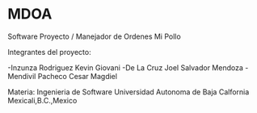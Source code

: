# MDOA
Software Proyecto / Manejador de Ordenes Mi Pollo

Integrantes del proyecto:

-Inzunza Rodriguez Kevin Giovani
-De La Cruz Joel Salvador Mendoza
-Mendivil Pacheco Cesar Magdiel

Materia: Ingenieria de Software
Universidad Autonoma de Baja Calfornia
Mexicali,B.C.,Mexico


